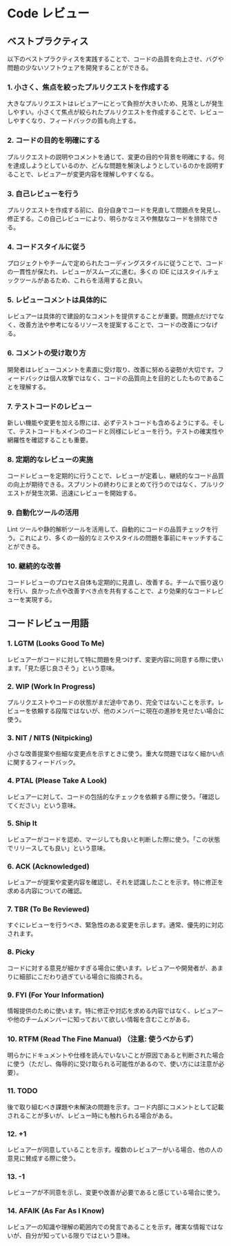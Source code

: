 # Code レビュー

## ベストプラクティス

以下のベストプラクティスを実践することで、コードの品質を向上させ、バグや問題の少ないソフトウェアを開発することができる。

### 1. 小さく、焦点を絞ったプルリクエストを作成する

大きなプルリクエストはレビュアーにとって負担が大きいため、見落としが発生しやすい。小さくて焦点が絞られたプルリクエストを作成することで、レビューしやすくなり、フィードバックの質も向上する。

### 2. コードの目的を明確にする

プルリクエストの説明やコメントを通じて、変更の目的や背景を明確にする。何を達成しようとしているのか、どんな問題を解決しようとしているのかを説明することで、レビュアーが変更内容を理解しやすくなる。

### 3. 自己レビューを行う

プルリクエストを作成する前に、自分自身でコードを見直して問題点を発見し、修正する。この自己レビューにより、明らかなミスや無駄なコードを排除できる。

### 4. コードスタイルに従う

プロジェクトやチームで定められたコーディングスタイルに従うことで、コードの一貫性が保たれ、レビューがスムーズに進む。多くの IDE にはスタイルチェックツールがあるため、これらを活用すると良い。

### 5. レビューコメントは具体的に

レビュアーは具体的で建設的なコメントを提供することが重要。問題点だけでなく、改善方法や参考になるリソースを提案することで、コードの改善につなげる。

### 6. コメントの受け取り方

開発者はレビューコメントを素直に受け取り、改善に努める姿勢が大切です。フィードバックは個人攻撃ではなく、コードの品質向上を目的としたものであることを理解する。

### 7. テストコードのレビュー

新しい機能や変更を加える際には、必ずテストコードも含めるようにする。そして、テストコードもメインのコードと同様にレビューを行う。テストの確実性や網羅性を確認することも重要。

### 8. 定期的なレビューの実施

コードレビューを定期的に行うことで、レビューが定着し、継続的なコード品質の向上が期待できる。スプリントの終わりにまとめて行うのではなく、プルリクエストが発生次第、迅速にレビューを開始する。

### 9. 自動化ツールの活用

Lint ツールや静的解析ツールを活用して、自動的にコードの品質チェックを行う。これにより、多くの一般的なミスやスタイルの問題を事前にキャッチすることができる。

### 10. 継続的な改善

コードレビューのプロセス自体も定期的に見直し、改善する。チームで振り返りを行い、良かった点や改善すべき点を共有することで、より効果的なコードレビューを実現する。

## コードレビュー用語

### 1. LGTM (Looks Good To Me)

レビュアーがコードに対して特に問題を見つけず、変更内容に同意する際に使います。「見た感じ良さそう」という意味。

### 2. WIP (Work In Progress)

プルリクエストやコードの状態がまだ途中であり、完全ではないことを示す。レビューを依頼する段階ではないが、他のメンバーに現在の進捗を見せたい場合に使う。

### 3. NIT / NITS (Nitpicking)

小さな改善提案や些細な変更点を示すときに使う。重大な問題ではなく細かい点に関するフィードバック。

### 4. PTAL (Please Take A Look)

レビュアーに対して、コードの包括的なチェックを依頼する際に使う。「確認してください」という意味。

### 5. Ship It

レビュアーがコードを認め、マージしても良いと判断した際に使う。「この状態でリリースしても良い」という意味。

### 6. ACK (Acknowledged)

レビュアーが提案や変更内容を確認し、それを認識したことを示す。特に修正を求める内容についての確認。

### 7. TBR (To Be Reviewed)

すぐにレビューを行うべき、緊急性のある変更を示します。通常、優先的に対応されます。

### 8. Picky

コードに対する意見が細かすぎる場合に使います。レビュアーや開発者が、あまりに細部にこだわり過ぎている場合に指摘される。

### 9. FYI (For Your Information)

情報提供のために使います。特に修正や対応を求める内容ではなく、レビュアーや他のチームメンバーに知っておいて欲しい情報を含むことがある。

### 10. RTFM (Read The Fine Manual) （注意: 使うべからず）

明らかにドキュメントや仕様を読んでいないことが原因であると判断された場合に使う（ただし、侮辱的に受け取られる可能性があるので、使い方には注意が必要）。

### 11. TODO

後で取り組むべき課題や未解決の問題を示す。コード内部にコメントとして記載されることが多いが、レビュー時にも触れられる場合がある。

### 12. +1

レビュアーが同意していることを示す。複数のレビュアーがいる場合、他の人の意見に賛成する際に使う。

### 13. -1

レビューアが不同意を示し、変更や改善が必要であると感じている場合に使う。

### 14. AFAIK (As Far As I Know)

レビュアーの知識や理解の範囲内での発言であることを示す。確実な情報ではないが、自分が知っている限りではという意味。


